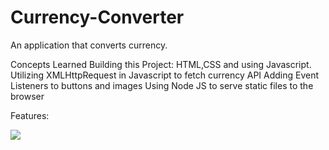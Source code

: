 # Currency-Converter

An application that converts currency.


Concepts Learned Building this Project:
HTML,CSS and using Javascript.
Utilizing XMLHttpRequest in Javascript to fetch currency API
Adding Event Listeners to buttons and images
Using Node JS to serve static files to the browser


Features:
<div><img src="C:\Users\timtu\Desktop\currencyConverterResult.png"/></div>


